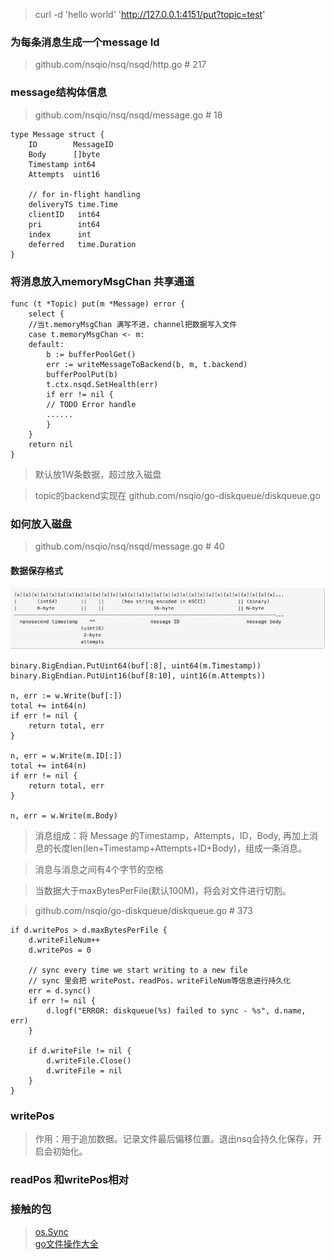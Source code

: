> curl -d 'hello world' 'http://127.0.0.1:4151/put?topic=test'

### 为每条消息生成一个message Id
> github.com/nsqio/nsq/nsqd/http.go # 217


### message结构体信息
> github.com/nsqio/nsq/nsqd/message.go # 18

```golang
type Message struct {
	ID        MessageID
	Body      []byte
	Timestamp int64
	Attempts  uint16

	// for in-flight handling
	deliveryTS time.Time
	clientID   int64
	pri        int64
	index      int
	deferred   time.Duration
}
```

### 将消息放入memoryMsgChan 共享通道
```
func (t *Topic) put(m *Message) error {
    select {
    //当t.memoryMsgChan 满写不进，channel把数据写入文件
    case t.memoryMsgChan <- m:
    default:
    	b := bufferPoolGet()
    	err := writeMessageToBackend(b, m, t.backend)
    	bufferPoolPut(b)
    	t.ctx.nsqd.SetHealth(err)
    	if err != nil {
    	// TODO Error handle
        ...... 
    	}
    }
    return nil
}
```

> 默认放1W条数据，超过放入磁盘

> topic的backend实现在 github.com/nsqio/go-diskqueue/diskqueue.go

### 如何放入磁盘

> github.com/nsqio/nsq/nsqd/message.go # 40

#### 数据保存格式

![images](../img/nsqd.png)


```
binary.BigEndian.PutUint64(buf[:8], uint64(m.Timestamp))
binary.BigEndian.PutUint16(buf[8:10], uint16(m.Attempts))

n, err := w.Write(buf[:])
total += int64(n)
if err != nil {
	return total, err
}

n, err = w.Write(m.ID[:])
total += int64(n)
if err != nil {
	return total, err
}

n, err = w.Write(m.Body)
```
> 消息组成：将 Message 的Timestamp，Attempts，ID，Body, 再加上消息的长度len(len+Timestamp+Attempts+ID+Body)，组成一条消息。

> 消息与消息之间有4个字节的空格

> 当数据大于maxBytesPerFile(默认100M)，将会对文件进行切割。

> github.com/nsqio/go-diskqueue/diskqueue.go # 373

```
if d.writePos > d.maxBytesPerFile {
    d.writeFileNum++
    d.writePos = 0
    
    // sync every time we start writing to a new file
    // sync 里会把 writePost，readPos，writeFileNum等信息进行持久化
    err = d.sync()
    if err != nil {
    	d.logf("ERROR: diskqueue(%s) failed to sync - %s", d.name, err)
    }
    
    if d.writeFile != nil {
    	d.writeFile.Close()
    	d.writeFile = nil
    }
}
```

### writePos
> 作用：用于追加数据。记录文件最后偏移位置。退出nsq会持久化保存，开启会初始化。

### readPos 和writePos相对

### 接触的包

> [os.Sync](https://golang.org/pkg/os/#File.Sync)  
[go文件操作大全](https://gocn.io/article/40)
